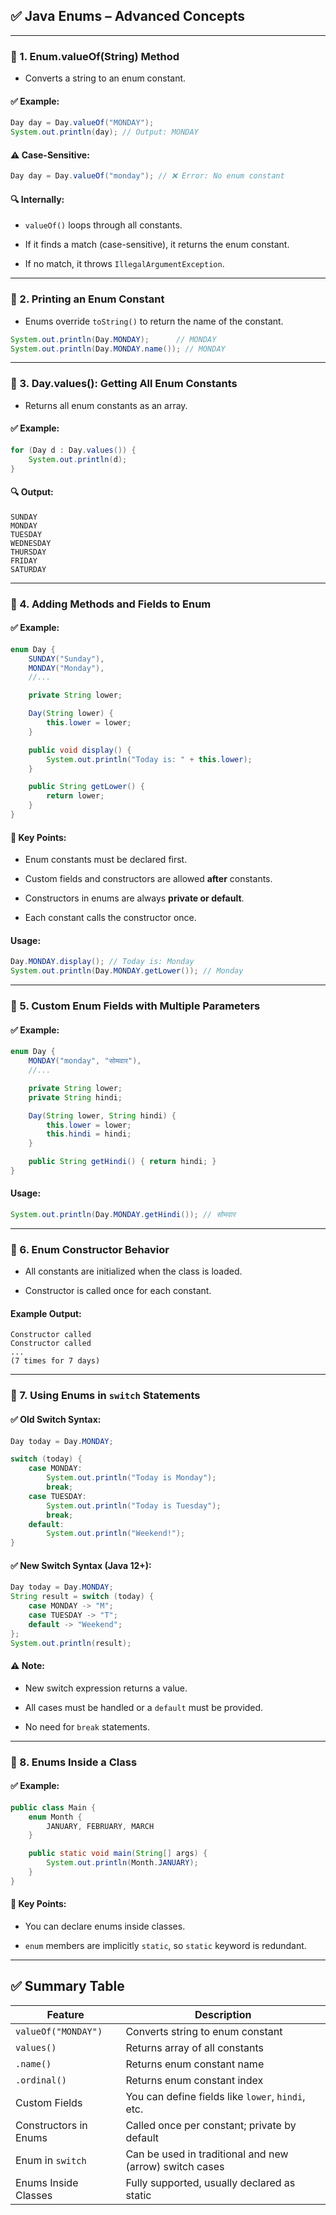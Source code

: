 
## ✅ Java Enums – Advanced Concepts

---

### 🔹 1. **Enum.valueOf(String) Method**

- Converts a string to an enum constant.
    

#### ✅ Example:

```java
Day day = Day.valueOf("MONDAY");
System.out.println(day); // Output: MONDAY
```

#### ⚠️ Case-Sensitive:

```java
Day day = Day.valueOf("monday"); // ❌ Error: No enum constant
```

#### 🔍 Internally:

- `valueOf()` loops through all constants.
    
- If it finds a match (case-sensitive), it returns the enum constant.
    
- If no match, it throws `IllegalArgumentException`.
    

---

### 🔹 2. **Printing an Enum Constant**

- Enums override `toString()` to return the name of the constant.
    

```java
System.out.println(Day.MONDAY);      // MONDAY
System.out.println(Day.MONDAY.name()); // MONDAY
```

---

### 🔹 3. **Day.values(): Getting All Enum Constants**

- Returns all enum constants as an array.
    

#### ✅ Example:

```java
for (Day d : Day.values()) {
    System.out.println(d);
}
```

#### 🔍 Output:

```
SUNDAY
MONDAY
TUESDAY
WEDNESDAY
THURSDAY
FRIDAY
SATURDAY
```

---

### 🔹 4. **Adding Methods and Fields to Enum**

#### ✅ Example:

```java
enum Day {
    SUNDAY("Sunday"),
    MONDAY("Monday"),
    //...

    private String lower;

    Day(String lower) {
        this.lower = lower;
    }

    public void display() {
        System.out.println("Today is: " + this.lower);
    }

    public String getLower() {
        return lower;
    }
}
```

#### 🧠 Key Points:

- Enum constants must be declared first.
    
- Custom fields and constructors are allowed **after** constants.
    
- Constructors in enums are always **private or default**.
    
- Each constant calls the constructor once.
    

#### Usage:

```java
Day.MONDAY.display(); // Today is: Monday
System.out.println(Day.MONDAY.getLower()); // Monday
```

---

### 🔹 5. **Custom Enum Fields with Multiple Parameters**

#### ✅ Example:

```java
enum Day {
    MONDAY("monday", "सोमवार"),
    //...

    private String lower;
    private String hindi;

    Day(String lower, String hindi) {
        this.lower = lower;
        this.hindi = hindi;
    }

    public String getHindi() { return hindi; }
}
```

#### Usage:

```java
System.out.println(Day.MONDAY.getHindi()); // सोमवार
```

---

### 🔹 6. **Enum Constructor Behavior**

- All constants are initialized when the class is loaded.
    
- Constructor is called once for each constant.
    

#### Example Output:

```
Constructor called
Constructor called
...
(7 times for 7 days)
```

---

### 🔹 7. **Using Enums in `switch` Statements**

#### ✅ Old Switch Syntax:

```java
Day today = Day.MONDAY;

switch (today) {
    case MONDAY:
        System.out.println("Today is Monday");
        break;
    case TUESDAY:
        System.out.println("Today is Tuesday");
        break;
    default:
        System.out.println("Weekend!");
}
```

#### ✅ New Switch Syntax (Java 12+):

```java
Day today = Day.MONDAY;
String result = switch (today) {
    case MONDAY -> "M";
    case TUESDAY -> "T";
    default -> "Weekend";
};
System.out.println(result);
```

#### ⚠️ Note:

- New switch expression returns a value.
    
- All cases must be handled or a `default` must be provided.
    
- No need for `break` statements.
    

---

### 🔹 8. **Enums Inside a Class**

#### ✅ Example:

```java
public class Main {
    enum Month {
        JANUARY, FEBRUARY, MARCH
    }

    public static void main(String[] args) {
        System.out.println(Month.JANUARY);
    }
}
```

#### 🔸 Key Points:

- You can declare enums inside classes.
    
- `enum` members are implicitly `static`, so `static` keyword is redundant.
    

---

## ✅ Summary Table

|Feature|Description|
|---|---|
|`valueOf("MONDAY")`|Converts string to enum constant|
|`values()`|Returns array of all constants|
|`.name()`|Returns enum constant name|
|`.ordinal()`|Returns enum constant index|
|Custom Fields|You can define fields like `lower`, `hindi`, etc.|
|Constructors in Enums|Called once per constant; private by default|
|Enum in `switch`|Can be used in traditional and new (arrow) switch cases|
|Enums Inside Classes|Fully supported, usually declared as static|
